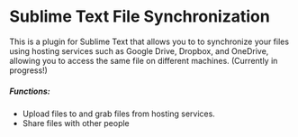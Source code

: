 # Sublime Text File Synchronization


This is a plugin for Sublime Text that allows you to to synchronize your files using hosting services such as Google Drive, Dropbox, and OneDrive, allowing you to access the same file on different machines. (Currently in progress!)


##### Functions: 
* Upload files to and grab files from hosting services.
* Share files with other people



